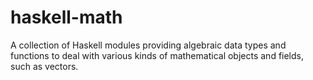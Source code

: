 # haskell-math
A collection of Haskell modules providing algebraic data types and functions to deal with various kinds of mathematical objects and fields, such as vectors.
